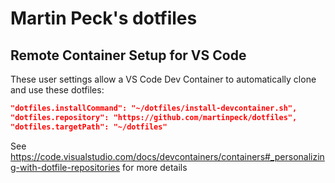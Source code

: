 # Martin Peck's dotfiles

## Remote Container Setup for VS Code

These user settings allow a VS Code Dev Container to automatically clone and use these dotfiles:

``` json
"dotfiles.installCommand": "~/dotfiles/install-devcontainer.sh",
"dotfiles.repository": "https://github.com/martinpeck/dotfiles",    
"dotfiles.targetPath": "~/dotfiles"
```

See <https://code.visualstudio.com/docs/devcontainers/containers#_personalizing-with-dotfile-repositories> for more details
